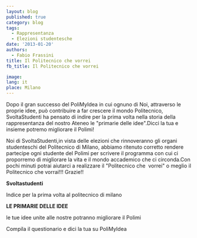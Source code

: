 ```yaml
---
layout: blog
published: true
category: blog
tags:
  - Rappresentanza
  - Elezioni studentesche
date: '2013-01-20'
authors:
  - Fabio Frassini
title: Il Politecnico che vorrei
fb_title: Il Politecnico che vorrei

image: 
lang: it
place: Milano
---
```


Dopo il gran successo del PoliMyIdea in cui ognuno di Noi, attraverso le proprie idee, può contribuire a far crescere il mondo Politecnico, SvoltaStudenti ha pensato di indire per la prima volta nella storia della rappresentanza del nostro Ateneo le "primarie delle idee".Dicci la tua e insieme potremo migliorare il Polimi!  

Noi di SvoltaStudenti,in vista delle elezioni che rinnoveranno gli organi studenteschi del Politecnico di Milano, abbiamo ritenuto corretto rendere partecipe ogni studente del Polimi per scrivere il programma con cui ci proporremo di migliorare la vita e il mondo accademico che ci circonda.Con pochi minuti potrai aiutarci a realizzare il "Politecnico che  vorrei" o meglio il Politecnico che vorrai!!! Grazie!!

**Svoltastudenti**

Indice per la prima volta al politecnico di milano

**LE PRIMARIE DELLE IDEE**

le tue idee unite alle nostre potranno migliorare il Polimi

Compila il questionario e dici la tua su PoliMyIdea
